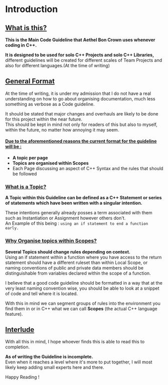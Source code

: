# Introduction

## <u>What is this?</u>

**This is the Main Code Guideline that Aethel Bon Crown uses whenever coding in C++.**

**It is designed to be used for solo C++ Projects and solo C++ Libraries,** different guidelines will be created for different scales of Team Projects and also for different languages.(At the time of writing)  

## <u>General Format</u>

At the time of writing, it is under my admission that I do not have a real understanding on how to go about organising documentation, much less something as verbose as a Code guideline.

It should be stated that major changes and overhauls are likely to be done for this project within the near future.  
This should be kept in mind not only for readers of this but also to myself, within the future, no matter how annoying it may seem.

#### <u>Due to the aforementioned reasons the current format for the guideline will be :</u>

- **A topic per page**
- **Topics are organised within Scopes**
- Each Page discussing an aspect of C++ Syntax and the rules that should be followed

### <u>What is a Topic?</u>

**A Topic within this Guideline can be defined as a C++ Statement or series of statements which have been written with a singular intention.**

These intentions generally already posses a term associated with them such as Instantiation or Assignment however others don't.   
An Example of this being : `using an if statement to end a function early.`

### <u>Why Organise topics within Scopes?</u>

**Several Topics should change rules depending on context.**  
Using an if statement within a function where you have access to the return statement should have a different ruleset than within Local Scope, or naming conventions of public and private data members should be distinguishable from variables declared within the scope of a function.

I believe that a good code guideline should be formatted in a way that at the very least naming convention wise, you should be able to look at a snippet of code and tell where it is located.

With this in mind we can segment groups of rules into the environment you find them in or in C++ what we can call **Scopes** (the actual C++ language feature).

## <u>Interlude</u>

With all this in mind, I hope whoever finds this is able to read this to completion.  

**As of writing the Guideline is incomplete.**  
Even when it reaches a level where it's more to put together, I will most likely keep adding small experts here and there.

Happy Reading !







